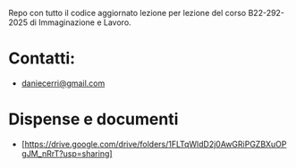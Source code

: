 Repo con tutto il codice aggiornato lezione per lezione del corso B22-292-2025 di Immaginazione e Lavoro.
# Contatti: 
- daniecerri@gmail.com

# Dispense e documenti
- [https://drive.google.com/drive/folders/1FLTqWldD2j0AwGRiPGZBXuOPgJM_nRrT?usp=sharing]
